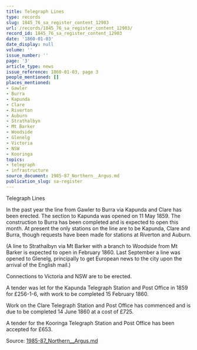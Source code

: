 ```yaml
---
title: Telegraph Lines
type: records
slug: 1845_76_sa_register_content_12903
url: /records/1845_76_sa_register_content_12903/
record_id: 1845_76_sa_register_content_12903
date: '1860-01-03'
date_display: null
volume: ''
issue_number: ''
page: '3'
article_type: news
issue_reference: 1860-01-03, page 3
people_mentioned: []
places_mentioned:
- Gawler
- Burra
- Kapunda
- Clare
- Riverton
- Auburn
- Strathalbyn
- Mt Barker
- Woodside
- Glenelg
- Victoria
- NSW
- Kooringa
topics:
- telegraph
- infrastructure
source_document: 1985-87_Northern__Argus.md
publication_slug: sa-register
---
```


Telegraph Lines

In the past year the line from Gawler to Burra via Kapunda and Clare has been erected.  The section to Kapunda was opened on 11 May 1859.  The construction to Burra has been completed and is expected to open this month.  At present the only stations on the line are to be Kapunda, Clare and Burra, though requests have been made for stations at Riverton and Auburn.

(A line to Strathalbyn via Mt Barker with a branch to Woodside from Mt Barker is expected to open in February 1860.  Last September a line was opened to Glenelg, principally to get European news to the city upon the arrival of the English mail.)

Connections to Victoria and NSW are to be erected.

A tender was let for the Kapunda Telegraph Station and Post Office in 1859 for £256-1-6, with work to be completed 15 February 1860.

Work on the Clare Telegraph Station and Post Office has commenced and is due to be completed 14 June 1860 at a cost of £725.

A tender for the Kooringa Telegraph Station and Post Office has been accepted for £653.

Source: [1985-87_Northern__Argus.md](/downloads/markdown/1985-87_Northern__Argus.md)
